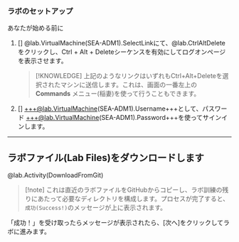 ### ラボのセットアップ

あなたが始める前に

1. [] @lab.VirtualMachine(SEA-ADM1).SelectLinkにて、@lab.CtrlAltDeleteをクリックし、Ctrl + Alt + Deleteシーケンスを有効にしてログオンページを表示させます。

    >[!KNOWLEDGE] 上記のようなリンクはいずれもCtrl+Alt+Deleteを選択されたマシンに送信します。これは、画面の一番左上の **Commands** メニュー(稲妻)を使って行うこともできます。

1. [] +++@lab.VirtualMachine(SEA-ADM1).Username+++として、パスワード +++@lab.VirtualMachine(SEA-ADM1).Password+++を使ってサインインします。  

---

## ラボファイル(Lab Files)をダウンロードします

@lab.Activity(DownloadFromGit)

>[!note] これは直近のラボファイルをGitHubからコピーし、ラボ訓練の残りにあたって必要なディレクトリを構成します。プロセスが完了すると、`成功(Success!)`のメッセージが上に表示されます。 

「成功！」を受け取ったらメッセージが表示されたら、[次へ]をクリックしてラボに進みます。
